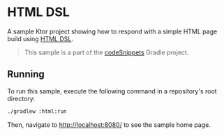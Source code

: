 # HTML DSL

A sample Ktor project showing how to respond with a simple HTML page build using [HTML DSL](https://ktor.io/docs/html-dsl.html).
> This sample is a part of the [codeSnippets](../../README.md) Gradle project.

## Running

To run this sample, execute the following command in a repository's root directory:

```bash
./gradlew :html:run
```

Then, navigate to [http://localhost:8080/](http://localhost:8080/) to see the sample home page. 